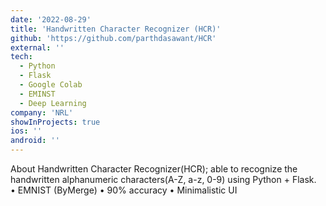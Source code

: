 ```yaml
---
date: '2022-08-29'
title: 'Handwritten Character Recognizer (HCR)'
github: 'https://github.com/parthdasawant/HCR'
external: ''
tech:
  - Python
  - Flask
  - Google Colab
  - EMINST
  - Deep Learning
company: 'NRL'
showInProjects: true
ios: ''
android: ''
---
```


About Handwritten Character Recognizer(HCR); able to recognize the handwritten alphanumeric characters(A-Z, a-z, 0-9) using Python + Flask.\
• EMNIST (ByMerge)
• 90% accuracy
• Minimalistic UI
